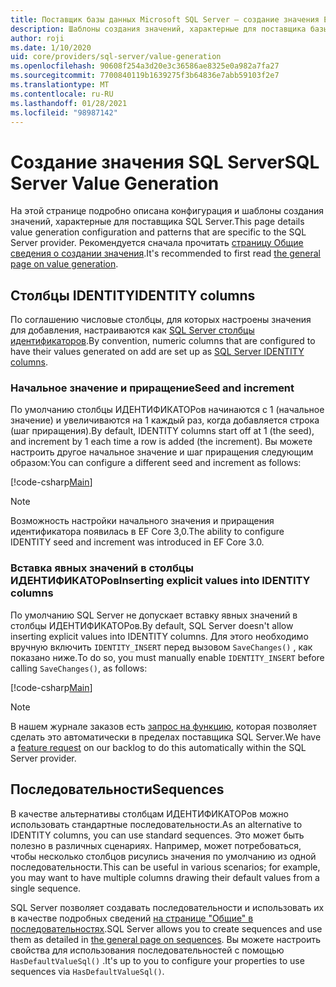 ```yaml
---
title: Поставщик базы данных Microsoft SQL Server — создание значения EF Core
description: Шаблоны создания значений, характерные для поставщика базы данных SQL Server Entity Framework Core
author: roji
ms.date: 1/10/2020
uid: core/providers/sql-server/value-generation
ms.openlocfilehash: 90608f254a3d20e3c36586ae8325e0a982a7fa27
ms.sourcegitcommit: 7700840119b1639275f3b64836e7abb59103f2e7
ms.translationtype: MT
ms.contentlocale: ru-RU
ms.lasthandoff: 01/28/2021
ms.locfileid: "98987142"
---
```

# <a name="sql-server-value-generation"></a><span data-ttu-id="bf805-103">Создание значения SQL Server</span><span class="sxs-lookup"><span data-stu-id="bf805-103">SQL Server Value Generation</span></span>

<span data-ttu-id="bf805-104">На этой странице подробно описана конфигурация и шаблоны создания значений, характерные для поставщика SQL Server.</span><span class="sxs-lookup"><span data-stu-id="bf805-104">This page details value generation configuration  and patterns that are specific to the SQL Server provider.</span></span> <span data-ttu-id="bf805-105">Рекомендуется сначала прочитать [страницу Общие сведения о создании значения](xref:core/modeling/generated-properties).</span><span class="sxs-lookup"><span data-stu-id="bf805-105">It's recommended to first read [the general page on value generation](xref:core/modeling/generated-properties).</span></span>

## <a name="identity-columns"></a><span data-ttu-id="bf805-106">Столбцы IDENTITY</span><span class="sxs-lookup"><span data-stu-id="bf805-106">IDENTITY columns</span></span>

<span data-ttu-id="bf805-107">По соглашению числовые столбцы, для которых настроены значения для добавления, настраиваются как [SQL Server столбцы идентификаторов](https://docs.microsoft.com/sql/t-sql/statements/create-table-transact-sql-identity-property).</span><span class="sxs-lookup"><span data-stu-id="bf805-107">By convention, numeric columns that are configured to have their values generated on add are set up as [SQL Server IDENTITY columns](https://docs.microsoft.com/sql/t-sql/statements/create-table-transact-sql-identity-property).</span></span>

### <a name="seed-and-increment"></a><span data-ttu-id="bf805-108">Начальное значение и приращение</span><span class="sxs-lookup"><span data-stu-id="bf805-108">Seed and increment</span></span>

<span data-ttu-id="bf805-109">По умолчанию столбцы ИДЕНТИФИКАТОРов начинаются с 1 (начальное значение) и увеличиваются на 1 каждый раз, когда добавляется строка (шаг приращения).</span><span class="sxs-lookup"><span data-stu-id="bf805-109">By default, IDENTITY columns start off at 1 (the seed), and increment by 1 each time a row is added (the increment).</span></span> <span data-ttu-id="bf805-110">Вы можете настроить другое начальное значение и шаг приращения следующим образом:</span><span class="sxs-lookup"><span data-stu-id="bf805-110">You can configure a different seed and increment as follows:</span></span>

[!code-csharp[Main](../../../../samples/core/SqlServer/ValueGeneration/IdentityOptionsContext.cs?name=IdentityOptions&highlight=5)]

> [!NOTE]
> <span data-ttu-id="bf805-111">Возможность настройки начального значения и приращения идентификатора появилась в EF Core 3,0.</span><span class="sxs-lookup"><span data-stu-id="bf805-111">The ability to configure IDENTITY seed and increment was introduced in EF Core 3.0.</span></span>

### <a name="inserting-explicit-values-into-identity-columns"></a><span data-ttu-id="bf805-112">Вставка явных значений в столбцы ИДЕНТИФИКАТОРов</span><span class="sxs-lookup"><span data-stu-id="bf805-112">Inserting explicit values into IDENTITY columns</span></span>

<span data-ttu-id="bf805-113">По умолчанию SQL Server не допускает вставку явных значений в столбцы ИДЕНТИФИКАТОРов.</span><span class="sxs-lookup"><span data-stu-id="bf805-113">By default, SQL Server doesn't allow inserting explicit values into IDENTITY columns.</span></span> <span data-ttu-id="bf805-114">Для этого необходимо вручную включить `IDENTITY_INSERT` перед вызовом `SaveChanges()` , как показано ниже.</span><span class="sxs-lookup"><span data-stu-id="bf805-114">To do so, you must manually enable `IDENTITY_INSERT` before calling `SaveChanges()`, as follows:</span></span>

[!code-csharp[Main](../../../../samples/core/SqlServer/ValueGeneration/ExplicitIdentityValues.cs?name=ExplicitIdentityValues)]

> [!NOTE]
> <span data-ttu-id="bf805-115">В нашем журнале заказов есть [запрос на функцию](https://github.com/aspnet/EntityFramework/issues/703), которая позволяет сделать это автоматически в пределах поставщика SQL Server.</span><span class="sxs-lookup"><span data-stu-id="bf805-115">We have a [feature request](https://github.com/aspnet/EntityFramework/issues/703) on our backlog to do this automatically within the SQL Server provider.</span></span>

## <a name="sequences"></a><span data-ttu-id="bf805-116">Последовательности</span><span class="sxs-lookup"><span data-stu-id="bf805-116">Sequences</span></span>

<span data-ttu-id="bf805-117">В качестве альтернативы столбцам ИДЕНТИФИКАТОРов можно использовать стандартные последовательности.</span><span class="sxs-lookup"><span data-stu-id="bf805-117">As an alternative to IDENTITY columns, you can use standard sequences.</span></span> <span data-ttu-id="bf805-118">Это может быть полезно в различных сценариях. Например, может потребоваться, чтобы несколько столбцов рисулись значения по умолчанию из одной последовательности.</span><span class="sxs-lookup"><span data-stu-id="bf805-118">This can be useful in various scenarios; for example, you may want to have multiple columns drawing their default values from a single sequence.</span></span>

<span data-ttu-id="bf805-119">SQL Server позволяет создавать последовательности и использовать их в качестве подробных сведений [на странице "Общие" в последовательностях](xref:core/modeling/sequences).</span><span class="sxs-lookup"><span data-stu-id="bf805-119">SQL Server allows you to create sequences and use them as detailed in [the general page on sequences](xref:core/modeling/sequences).</span></span> <span data-ttu-id="bf805-120">Вы можете настроить свойства для использования последовательностей с помощью `HasDefaultValueSql()` .</span><span class="sxs-lookup"><span data-stu-id="bf805-120">It's up to you to configure your properties to use sequences via `HasDefaultValueSql()`.</span></span>
